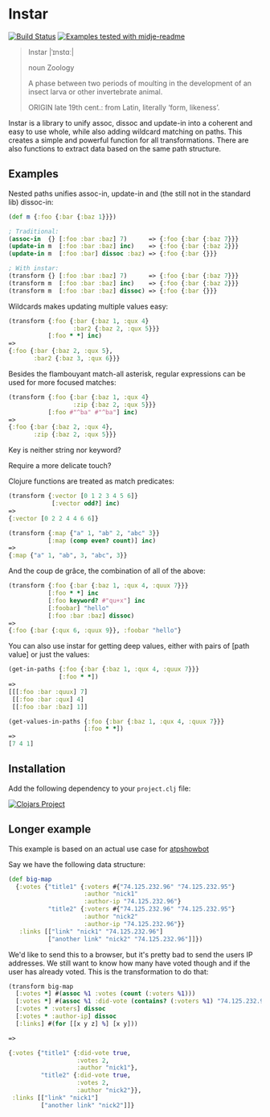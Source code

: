 # Instar

[![Build Status](https://travis-ci.org/boxed/instar.svg?branch=master)](https://travis-ci.org/boxed/instar)
[![Examples tested with midje-readme](http://img.shields.io/badge/readme-tested-brightgreen.svg)](https://github.com/boxed/midje-readme)

> Instar |ˈɪnstɑː|
>
> noun Zoology
>
> A phase between two periods of moulting in the development of an insect larva or other invertebrate animal.
>
> ORIGIN late 19th cent.: from Latin, literally ‘form, likeness’.

Instar is a library to unify assoc, dissoc and update-in into a coherent and easy to use whole, while also adding wildcard matching on paths. This creates a simple and powerful function for all transformations. There are also functions to extract data based on the same path structure.

## Examples

Nested paths unifies assoc-in, update-in and (the still not in the standard lib) dissoc-in:

```clojure
(def m {:foo {:bar {:baz 1}}})

; Traditional:
(assoc-in  {} [:foo :bar :baz] 7)      => {:foo {:bar {:baz 7}}}
(update-in m  [:foo :bar :baz] inc)    => {:foo {:bar {:baz 2}}}
(update-in m  [:foo :bar] dissoc :baz) => {:foo {:bar {}}}

; With instar:
(transform {} [:foo :bar :baz] 7)      => {:foo {:bar {:baz 7}}}
(transform m  [:foo :bar :baz] inc)    => {:foo {:bar {:baz 2}}}
(transform m  [:foo :bar :baz] dissoc) => {:foo {:bar {}}}
```

Wildcards makes updating multiple values easy:

```clojure
(transform {:foo {:bar {:baz 1, :qux 4}
                  :bar2 {:baz 2, :qux 5}}}
           [:foo * *] inc)
=>
{:foo {:bar {:baz 2, :qux 5},
       :bar2 {:baz 3, :qux 6}}}
```

Besides the flambouyant match-all asterisk, regular expressions can be used for more focused matches:

```clojure
(transform {:foo {:bar {:baz 1, :qux 4}
                  :zip {:baz 2, :qux 5}}}
           [:foo #"^ba" #"^ba"] inc)
=>
{:foo {:bar {:baz 2, :qux 4},
       :zip {:baz 2, :qux 5}}}
```

Key is neither string nor keyword?

Require a more delicate touch?

Clojure functions are treated as match predicates:

```clojure
(transform {:vector [0 1 2 3 4 5 6]}
            [:vector odd?] inc)
=>
{:vector [0 2 2 4 4 6 6]}

(transform {:map {"a" 1, "ab" 2, "abc" 3}}
           [:map (comp even? count)] inc)
=>
{:map {"a" 1, "ab", 3, "abc", 3}}
```

And the coup de grâce, the combination of all of the above:

```clojure
(transform {:foo {:bar {:baz 1, :qux 4, :quux 7}}}
           [:foo * *] inc
           [:foo keyword? #"qu+x"] inc
           [:foobar] "hello"
           [:foo :bar :baz] dissoc)
=>
{:foo {:bar {:qux 6, :quux 9}}, :foobar "hello"}
```

You can also use instar for getting deep values, either with pairs of [path value] or just the values:

```clojure
(get-in-paths {:foo {:bar {:baz 1, :qux 4, :quux 7}}}
              [:foo * *])
=>
[[[:foo :bar :quux] 7]
 [[:foo :bar :qux] 4]
 [[:foo :bar :baz] 1]]

(get-values-in-paths {:foo {:bar {:baz 1, :qux 4, :quux 7}}}
                     [:foo * *])
=>
[7 4 1]
```

## Installation

Add the following dependency to your `project.clj` file:

[![Clojars Project](http://clojars.org/instar/latest-version.svg)](http://clojars.org/instar)

## Longer example

This example is based on an actual use case for [atpshowbot](https://github.com/boxed/atpshowbot)

Say we have the following data structure:

```clojure
(def big-map
  {:votes {"title1" {:voters #{"74.125.232.96" "74.125.232.95"}
                     :author "nick1"
                     :author-ip "74.125.232.96"}
           "title2" {:voters #{"74.125.232.96" "74.125.232.95"}
                     :author "nick2"
                     :author-ip "74.125.232.96"}}
   :links [["link" "nick1" "74.125.232.96"]
           ["another link" "nick2" "74.125.232.96"]]})

```

We'd like to send this to a browser, but it's pretty bad to send the users IP
addresses. We still want to know how many have voted though and if the user has already voted.
This is the transformation to do that:

```clojure
(transform big-map
  [:votes *] #(assoc %1 :votes (count (:voters %1)))
  [:votes *] #(assoc %1 :did-vote (contains? (:voters %1) "74.125.232.96"))
  [:votes * :voters] dissoc
  [:votes * :author-ip] dissoc
  [:links] #(for [[x y z] %] [x y]))

=>

{:votes {"title1" {:did-vote true,
                   :votes 2,
                   :author "nick1"},
         "title2" {:did-vote true,
                   :votes 2,
                   :author "nick2"}},
 :links [["link" "nick1"]
         ["another link" "nick2"]]}
```
